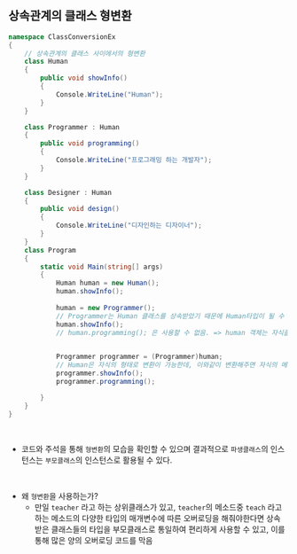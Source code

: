 ## 상속관계의 클래스 형변환

```csharp
namespace ClassConversionEx
{
    // 상속관계의 클래스 사이에서의 형변환
    class Human
    {
        public void showInfo()
        {
            Console.WriteLine("Human");
        }
    }

    class Programmer : Human
    {
        public void programming()
        {
            Console.WriteLine("프로그래밍 하는 개발자");
        }
    }

    class Designer : Human
    {
        public void design()
        {
            Console.WriteLine("디자인하는 디자이너");
        }
    }
    class Program
    {
        static void Main(string[] args)
        {
            Human human = new Human();  
            human.showInfo();
            
            human = new Programmer();
            // Programmer는 Human 클래스를 상속받았기 때문에 Human타입이 될 수 있다.
            human.showInfo();
            // human.programming(); 은 사용할 수 없음. => human 객체는 자식클래스의 메소드는 사용할 수 없기 때문에 호출이 불가능함.
            

            Programmer programmer = (Programmer)human;
            // Human은 자식의 형태로 변환이 가능한데, 이와같이 변환해주면 자식의 메소드를 사용할 수 있음.
            programmer.showInfo();
            programmer.programming();

        }
    }
}
```
<br />

- 코드와 주석을 통해 `형변환`의 모습을 확인할 수 있으며 결과적으로 `파생클래스`의 인스턴스는 `부모클래스`의 인스턴스로 활용될 수 있다.
 
<br />

- 왜 `형변환`을 사용하는가?
    - 만일 `teacher` 라고 하는 상위클래스가 있고, `teacher`의 메소드중 `teach` 라고하는 메소드의 다양한 타입의 매개변수에 따른 오버로딩을 해줘야한다면 상속받은 클래스들의 타입을 부모클래스로 통일하여 편리하게 사용할 수 있고, 이를 통해 많은 양의 오버로딩 코드를 막음